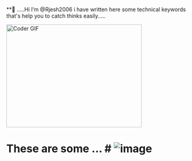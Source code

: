  **👋 .....Hi I’m @Rjesh2006 
 i have written here some technical 
 keywords that's help you to 
 catch thinks easily.....

 

<img alt="Coder GIF" height=270 width=355 src="https://cdn.dribbble.com/users/730703/screenshots/6581243/avento.gif" />
<br>
                   
 # These are some ...  # ![image](https://github.com/Rjesh2006/Rjesh2006/assets/143868643/f41d321a-488c-4bf6-853e-f6888f2daf21)


 
 
  



